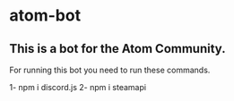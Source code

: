 # atom-bot
This is a bot for the Atom Community.
-------------------------------------
For running this bot you need to run these commands.

1-  npm i discord.js
2-  npm i steamapi
